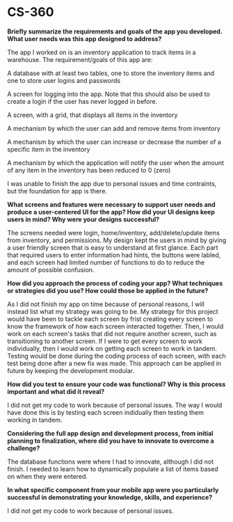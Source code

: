 # CS-360

**Briefly summarize the requirements and goals of the app you developed. What user needs was this app designed to address?**

The app I worked on is an inventory application to track items in a warehouse. The requirement/goals of this app are: 

A database with at least two tables, one to store the inventory items and one to store user logins and passwords

A screen for logging into the app. Note that this should also be used to create a login if the user has never logged in before.

A screen, with a grid, that displays all items in the inventory

A mechanism by which the user can add and remove items from inventory

A mechanism by which the user can increase or decrease the number of a specific item in the inventory

A mechanism by which the application will notify the user when the amount of any item in the inventory has been reduced to 0 (zero)

I was unable to finish the app due to personal issues and time contraints, but the foundation for app is there.

**What screens and features were necessary to support user needs and produce a user-centered UI for the app? How did your UI designs keep users in mind? Why were your designs successful?**

The screens needed were login, home/inventory, add/delete/update items from inventory, and permissions. My design kept the users in mind by giving a user friendly screen that is easy to understand at first glance. Each part that required users to enter information had hints, the buttons were labled, and each screen had limited number of functions to do to reduce the amount of possible confusion.

**How did you approach the process of coding your app? What techniques or strategies did you use? How could those be applied in the future?**

As I did not finish my app on time because of personal reasons, I will instead list what my strategy was going to be. My strategy for this project would have been to tackle each screen by frist creating every screen to know the framework of how each screen interacted together. Then, I would work on each screen's tasks that did not require another screen, such as transitioning to another screen. If I were to get every screen to work individually, then I would work on getting each screen to work in tandem. Testing would be done during the coding process of each screen, with each test being done after a new fix was made. This approach can be applied in future by keeping the development modular.

**How did you test to ensure your code was functional? Why is this process important and what did it reveal?**

I did not get my code to work because of personal issues. The way I would have done this is by testing each screen indidually then testing them working in tandem. 

**Considering the full app design and development process, from initial planning to finalization, where did you have to innovate to overcome a challenge?**

The database functions were where I had to innovate, although I did not finish. I needed to learn how to dynamically populate a list of items based on when they were entered. 

**In what specific component from your mobile app were you particularly successful in demonstrating your knowledge, skills, and experience?**

I did not get my code to work because of personal issues. 

